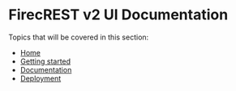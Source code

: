 # FirecREST v2 UI Documentation

Topics that will be covered in this section:

- [Home](./home/README.md)
- [Getting started](./getting-started/README.md)
- [Documentation](./documentation/README.md)
- [Deployment](./deployment/README.md)